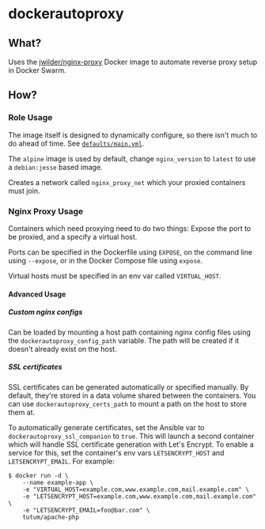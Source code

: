 # dockerautoproxy

## What?

Uses the [jwilder/nginx-proxy](https://github.com/jwilder/nginx-proxy) Docker image to automate reverse proxy setup in Docker Swarm.

## How?

### Role Usage

The image itself is designed to dynamically configure, so there isn't much to do ahead of time. See [`defaults/main.yml`](defaults/main.yml).

The `alpine` image is used by default, change `nginx_version` to `latest` to use a `debian:jesse` based image.

Creates a network called `nginx_proxy_net` which your proxied containers must join.

### Nginx Proxy Usage

Containers which need proxying need to do two things: Expose the port to be proxied, and a specify a virtual host. 

Ports can be specified in the Dockerfile using `EXPOSE`, on the command line using `--expose`, or in the Docker Compose file using `expose`.

Virtual hosts must be specified in an env var called `VIRTUAL_HOST`.

#### Advanced Usage

##### Custom nginx configs 

Can be loaded by mounting a host path containing nginx config files using the `dockerautoproxy_config_path` variable. The path will be created if it doesn't already exist on the host. 

##### SSL certificates

SSL certificates can be generated automatically or specified manually. By default, they're stored in a data volume shared between the containers. You can use `dockerautoproxy_certs_path` to mount a path on the host to store them at.

To automatically generate certificates, set the Ansible var to `dockerautoproxy_ssl_companion` to `true`. This will launch a second container which will handle SSL certificate generation with Let's Encrypt. To enable a service for this, set the container's env vars `LETSENCRYPT_HOST` and `LETSENCRYPT_EMAIL`. For example:

```
$ docker run -d \
    --name example-app \
    -e "VIRTUAL_HOST=example.com,www.example.com,mail.example.com" \
    -e "LETSENCRYPT_HOST=example.com,www.example.com,mail.example.com" \
    -e "LETSENCRYPT_EMAIL=foo@bar.com" \
    tutum/apache-php
```
